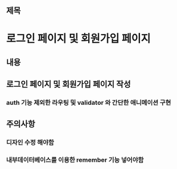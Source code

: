## 제목
# 로그인 페이지 및 회원가입 페이지

## 내용
## 로그인 페이지 및 회원가입 페이지 작성
### auth 기능 제외한 라우팅 및 validator 와 간단한 애니메이션 구현

## 주의사항
### 디자인 수정 해야함
### 내부데이터베이스를 이용한 remember 기능 넣어야함
